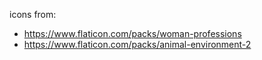 icons from: 

-   https://www.flaticon.com/packs/woman-professions
-   https://www.flaticon.com/packs/animal-environment-2 

